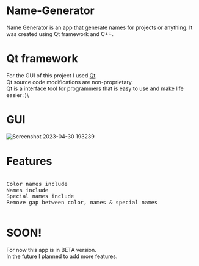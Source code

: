 # Name-Generator
Name Generator is an app that generate names for projects or anything. It was created using Qt framework and C++.

# Qt framework

For the GUI of this project I used [Qt](https://www.qt.io/)\
Qt source code modifications are non-proprietary.\
Qt is a interface tool for programmers that is easy to use and make life easier :)\

# GUI

![Screenshot 2023-04-30 193239](https://user-images.githubusercontent.com/83898333/235364782-61f0b748-37af-4dd1-b5c8-837085d58db8.png)

# Features

<pre>

Color names include
Names include
Special names include
Remove gap between color, names & special names

</pre>

# SOON!

For now this app is in BETA version.\
In the future I planned to add more features.
